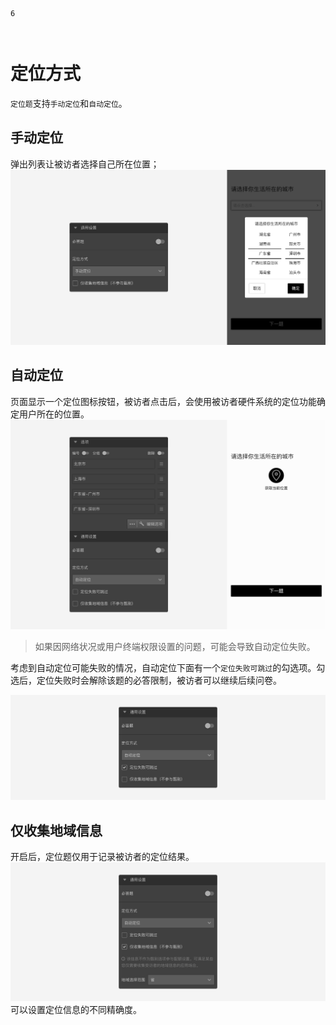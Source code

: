 ```index
6
```

```tag

```

```summary

```
# 定位方式

`定位题`支持`手动定位`和`自动定位`。

## 手动定位
弹出列表让被访者选择自己所在位置；
<img src='../../assets/snapshots/nodes/location/manual.png'>

## 自动定位
页面显示一个定位图标按钮，被访者点击后，会使用被访者硬件系统的定位功能确定用户所在的位置。
<img src='../../assets/snapshots/nodes/location/section.png'>

> 如果因网络状况或用户终端权限设置的问题，可能会导致自动定位失败。

考虑到自动定位可能失败的情况，自动定位下面有一个`定位失败可跳过`的勾选项。勾选后，定位失败时会解除该题的必答限制，被访者可以继续后续问卷。

<img src='../../assets/snapshots/nodes/location/failed-skip.png'>

## 仅收集地域信息
开启后，定位题仅用于记录被访者的定位结果。
<img src='../../assets/snapshots/nodes/location/info-only.png'>
可以设置定位信息的不同精确度。
